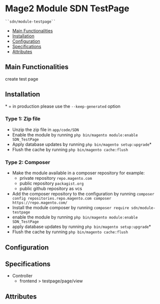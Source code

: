 # Mage2 Module SDN TestPage

    ``sdn/module-testpage``

 - [Main Functionalities](#markdown-header-main-functionalities)
 - [Installation](#markdown-header-installation)
 - [Configuration](#markdown-header-configuration)
 - [Specifications](#markdown-header-specifications)
 - [Attributes](#markdown-header-attributes)


## Main Functionalities
create test page

## Installation
\* = in production please use the `--keep-generated` option

### Type 1: Zip file

 - Unzip the zip file in `app/code/SDN`
 - Enable the module by running `php bin/magento module:enable SDN_TestPage`
 - Apply database updates by running `php bin/magento setup:upgrade`\*
 - Flush the cache by running `php bin/magento cache:flush`

### Type 2: Composer

 - Make the module available in a composer repository for example:
    - private repository `repo.magento.com`
    - public repository `packagist.org`
    - public github repository as vcs
 - Add the composer repository to the configuration by running `composer config repositories.repo.magento.com composer https://repo.magento.com/`
 - Install the module composer by running `composer require sdn/module-testpage`
 - enable the module by running `php bin/magento module:enable SDN_TestPage`
 - apply database updates by running `php bin/magento setup:upgrade`\*
 - Flush the cache by running `php bin/magento cache:flush`


## Configuration




## Specifications

 - Controller
	- frontend > testpage/page/view


## Attributes



